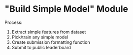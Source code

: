 # "Build Simple Model" Module
Process:
   1. Extract simple features from dataset
   2. Pick/train any simple model
   3. Create submission formatting function
   4. Submit to public leaderboard
